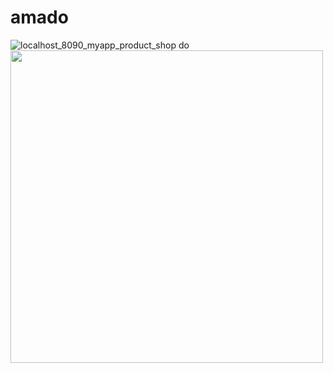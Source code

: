 # amado
![localhost_8090_myapp_product_shop do](https://user-images.githubusercontent.com/70364742/117998848-3d900800-b37f-11eb-8a00-89222813d13c.png)
<img src="![localhost_8090_myapp_product_shop do](https://user-images.githubusercontent.com/70364742/117998848-3d900800-b37f-11eb-8a00-89222813d13c.png)" width="500">
